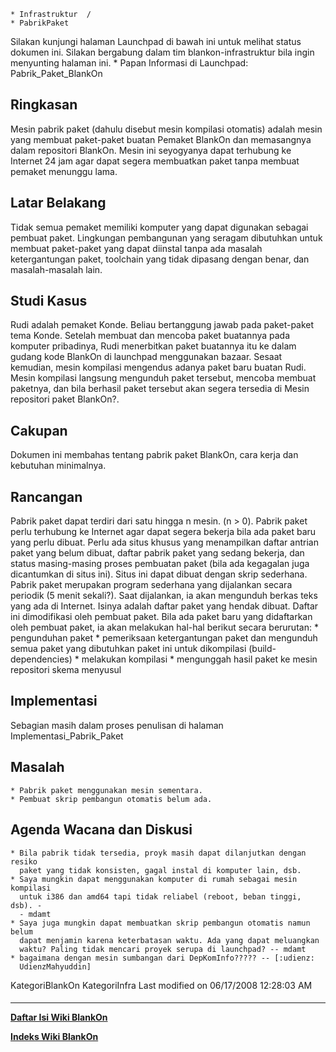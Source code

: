     * Infrastruktur  /
    * PabrikPaket
Silakan kunjungi halaman Launchpad di bawah ini untuk melihat status dokumen
ini. Silakan bergabung dalam tim ​blankon-infrastruktur bila ingin menyunting
halaman ini.
    * Papan Informasi di Launchpad: ​Pabrik_Paket_BlankOn
## Ringkasan
Mesin pabrik paket (dahulu disebut mesin kompilasi otomatis) adalah mesin yang
membuat paket-paket buatan Pemaket BlankOn dan memasangnya dalam repositori
BlankOn. Mesin ini seyogyanya dapat terhubung ke Internet 24 jam agar dapat
segera membuatkan paket tanpa membuat pemaket menunggu lama.
## Latar Belakang
Tidak semua pemaket memiliki komputer yang dapat digunakan sebagai pembuat
paket. Lingkungan pembangunan yang seragam dibutuhkan untuk membuat paket-paket
yang dapat diinstal tanpa ada masalah ketergantungan paket, toolchain yang
tidak dipasang dengan benar, dan masalah-masalah lain.
## Studi Kasus
Rudi adalah pemaket Konde. Beliau bertanggung jawab pada paket-paket tema
Konde. Setelah membuat dan mencoba paket buatannya pada komputer pribadinya,
Rudi menerbitkan paket buatannya itu ke dalam gudang kode BlankOn di launchpad
menggunakan bazaar. Sesaat kemudian, mesin kompilasi mengendus adanya paket
baru buatan Rudi. Mesin kompilasi langsung mengunduh paket tersebut, mencoba
membuat paketnya, dan bila berhasil paket tersebut akan segera tersedia di
Mesin repositori paket BlankOn?.
## Cakupan
Dokumen ini membahas tentang pabrik paket BlankOn, cara kerja dan kebutuhan
minimalnya.
## Rancangan
Pabrik paket dapat terdiri dari satu hingga n mesin. (n > 0).
Pabrik paket perlu terhubung ke Internet agar dapat segera bekerja bila ada
paket baru yang perlu dibuat.
Perlu ada situs khusus yang menampilkan daftar antrian paket yang belum dibuat,
daftar pabrik paket yang sedang bekerja, dan status masing-masing proses
pembuatan paket (bila ada kegagalan juga dicantumkan di situs ini). Situs ini
dapat dibuat dengan skrip sederhana.
Pabrik paket merupakan program sederhana yang dijalankan secara periodik (5
menit sekali?). Saat dijalankan, ia akan mengunduh berkas teks yang ada di
Internet. Isinya adalah daftar paket yang hendak dibuat. Daftar ini
dimodifikasi oleh pembuat paket. Bila ada paket baru yang didaftarkan oleh
pembuat paket, ia akan melakukan hal-hal berikut secara berurutan:
    * pengunduhan paket
    * pemeriksaan ketergantungan paket dan mengunduh semua paket yang
      dibutuhkan paket ini untuk dikompilasi (build-dependencies)
    * melakukan kompilasi
    * mengunggah hasil paket ke mesin repositori
skema menyusul
## Implementasi
Sebagian masih dalam proses penulisan di halaman Implementasi_Pabrik_Paket
## Masalah
    * Pabrik paket menggunakan mesin sementara.
    * Pembuat skrip pembangun otomatis belum ada.
## Agenda Wacana dan Diskusi
    * Bila pabrik tidak tersedia, proyk masih dapat dilanjutkan dengan resiko
      paket yang tidak konsisten, gagal instal di komputer lain, dsb.
    * Saya mungkin dapat menggunakan komputer di rumah sebagai mesin kompilasi
      untuk i386 dan amd64 tapi tidak reliabel (reboot, beban tinggi, dsb). -
      - mdamt
    * Saya juga mungkin dapat membuatkan skrip pembangun otomatis namun belum
      dapat menjamin karena keterbatasan waktu. Ada yang dapat meluangkan
      waktu? Paling tidak mencari proyek serupa di launchpad? -- mdamt
    * bagaimana dengan mesin sumbangan dari DepKomInfo????? -- [:udienz:
      UdienzMahyuddin]
KategoriBlankOn KategoriInfra
Last modified on 06/17/2008 12:28:03 AM
#### 
    
 
 
 
 
 
---
[**Daftar Isi Wiki BlankOn**](/DaftarIsi/README.md)
 
[**Indeks Wiki BlankOn**](/Indeks.md)
